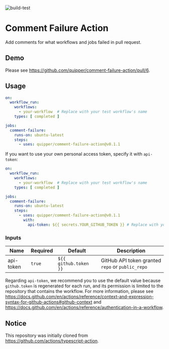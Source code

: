 ![build-test](https://github.com/quipper/comment-failure-action/workflows/build-test/badge.svg)

# Comment Failure Action

Add comments for what workflows and jobs failed in pull request.

## Demo

Please see https://github.com/quipper/comment-failure-action/pull/6.

## Usage

```yaml
on:
  workflow_run:
    workflows:
      - your-workflow  # Replace with your test workflow's name
    types: [ completed ]

jobs:
  comment-failure:
    runs-on: ubuntu-latest
    steps:
      - uses: quipper/comment-failure-action@v0.1.1
```

If you want to use your own personal access token, specify it with `api-token`:

```yaml
on:
  workflow_run:
    workflows:
      - your-workflow  # Replace with your test workflow's name
    types: [ completed ]

jobs:
  comment-failure:
    runs-on: ubuntu-latest
    steps:
      - uses: quipper/comment-failure-action@v0.1.1
        with:
          api-token: ${{ secrets.YOUR_GITHUB_TOKEN }} # Replace with your secret's name
```

### Inputs

| Name      | Required | Default               | Description                                      |
|-----------|----------|-----------------------|--------------------------------------------------|
| api-token | `true`   | `${{ github.token }}` | GitHub API token granted `repo` or `public_repo` |

Regarding `api-token`, we recommend you to use the default value because `github.token` is regenerated for each run, and its permission is limited to the repository that contains the workflow.
For more information, please see https://docs.github.com/en/actions/reference/context-and-expression-syntax-for-github-actions#github-context and https://docs.github.com/en/actions/reference/authentication-in-a-workflow.

## Notice

This repository was initially cloned from https://github.com/actions/typescript-action.
